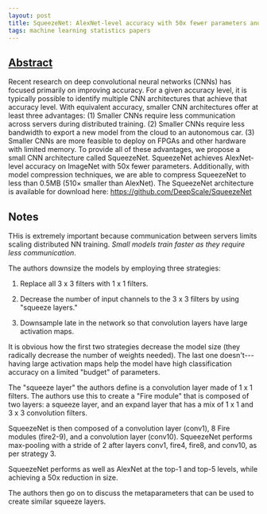 ```yaml
---
layout: post
title: SqueezeNet: AlexNet-level accuracy with 50x fewer parameters and <0.5mb model size
tags: machine learning statistics papers
---
```


## [Abstract](https://arxiv.org/abs/1602.07360)

Recent research on deep convolutional neural networks (CNNs) has focused primarily
on improving accuracy. For a given accuracy level, it is typically possible
to identify multiple CNN architectures that achieve that accuracy level. With
equivalent accuracy, smaller CNN architectures offer at least three advantages: (1)
Smaller CNNs require less communication across servers during distributed training.
(2) Smaller CNNs require less bandwidth to export a new model from the
cloud to an autonomous car. (3) Smaller CNNs are more feasible to deploy on FPGAs
and other hardware with limited memory. To provide all of these advantages,
we propose a small CNN architecture called SqueezeNet. SqueezeNet achieves
AlexNet-level accuracy on ImageNet with 50x fewer parameters. Additionally,
with model compression techniques, we are able to compress SqueezeNet to less
than 0.5MB (510× smaller than AlexNet).
The SqueezeNet architecture is available for download here:
https://github.com/DeepScale/SqueezeNet

## Notes

THis is extremely important because communication between servers limits scaling
distributed NN training. *Small models train faster as they require less
communication*.

The authors downsize the models by employing three strategies:

1. Replace all 3 x 3 filters with 1 x 1 filters.

2. Decrease the number of input channels to the 3 x 3 filters by using
"squeeze layers."

3. Downsample late in the network so that convolution layers have large
activation maps.

It is obvious how the first two strategies decrease the model size (they
radically decrease the number of weights needed). The last one doesn't---
having large activation maps help the model have high classification accuracy
on a limited "budget" of parameters.

The "squeeze layer" the authors define is a convolution layer made of 1 x 1
filters. The authors use this to create a "Fire module" that is composed of two
layers: a squeeze layer, and an expand layer that has a mix of 1 x 1 and 3 x 3
convolution filters.

SqueezeNet is then composed of a convolution layer (conv1), 8 Fire modules
(fire2-9), and a convolution layer (conv10). SqueezeNet performs max-pooling with
a stride of 2 after layers conv1, fire4, fire8, and conv10, as per strategy 3.

SqueezeNet performs as well as AlexNet at the top-1 and top-5 levels, while
achieving a 50x reduction in size.

The authors then go on to discuss the metaparameters that can be used to create
similar squeeze layers.
